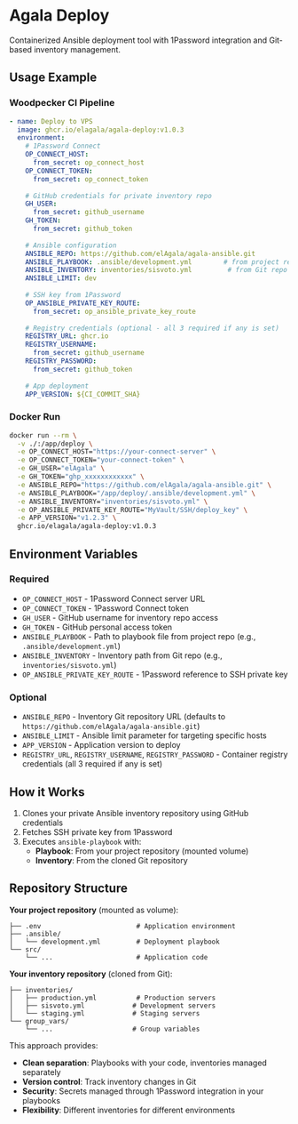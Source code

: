 # Agala Deploy

Containerized Ansible deployment tool with 1Password integration and Git-based inventory management.

## Usage Example

### Woodpecker CI Pipeline

```yaml
- name: Deploy to VPS
  image: ghcr.io/elagala/agala-deploy:v1.0.3
  environment:
    # 1Password Connect
    OP_CONNECT_HOST:
      from_secret: op_connect_host
    OP_CONNECT_TOKEN:
      from_secret: op_connect_token
    
    # GitHub credentials for private inventory repo
    GH_USER:
      from_secret: github_username
    GH_TOKEN:
      from_secret: github_token
    
    # Ansible configuration
    ANSIBLE_REPO: https://github.com/elAgala/agala-ansible.git
    ANSIBLE_PLAYBOOK: .ansible/development.yml        # from project repo
    ANSIBLE_INVENTORY: inventories/sisvoto.yml         # from Git repo
    ANSIBLE_LIMIT: dev
    
    # SSH key from 1Password
    OP_ANSIBLE_PRIVATE_KEY_ROUTE:
      from_secret: op_ansible_private_key_route
    
    # Registry credentials (optional - all 3 required if any is set)
    REGISTRY_URL: ghcr.io
    REGISTRY_USERNAME:
      from_secret: github_username
    REGISTRY_PASSWORD:
      from_secret: github_token
    
    # App deployment
    APP_VERSION: ${CI_COMMIT_SHA}
```

### Docker Run

```bash
docker run --rm \
  -v ./:/app/deploy \
  -e OP_CONNECT_HOST="https://your-connect-server" \
  -e OP_CONNECT_TOKEN="your-connect-token" \
  -e GH_USER="elAgala" \
  -e GH_TOKEN="ghp_xxxxxxxxxxxx" \
  -e ANSIBLE_REPO="https://github.com/elAgala/agala-ansible.git" \
  -e ANSIBLE_PLAYBOOK="/app/deploy/.ansible/development.yml" \
  -e ANSIBLE_INVENTORY="inventories/sisvoto.yml" \
  -e OP_ANSIBLE_PRIVATE_KEY_ROUTE="MyVault/SSH/deploy_key" \
  -e APP_VERSION="v1.2.3" \
  ghcr.io/elagala/agala-deploy:v1.0.3
```

## Environment Variables

### Required
- `OP_CONNECT_HOST` - 1Password Connect server URL
- `OP_CONNECT_TOKEN` - 1Password Connect token
- `GH_USER` - GitHub username for inventory repo access
- `GH_TOKEN` - GitHub personal access token
- `ANSIBLE_PLAYBOOK` - Path to playbook file from project repo (e.g., `.ansible/development.yml`)
- `ANSIBLE_INVENTORY` - Inventory path from Git repo (e.g., `inventories/sisvoto.yml`)
- `OP_ANSIBLE_PRIVATE_KEY_ROUTE` - 1Password reference to SSH private key

### Optional
- `ANSIBLE_REPO` - Inventory Git repository URL (defaults to `https://github.com/elAgala/agala-ansible.git`)
- `ANSIBLE_LIMIT` - Ansible limit parameter for targeting specific hosts
- `APP_VERSION` - Application version to deploy
- `REGISTRY_URL`, `REGISTRY_USERNAME`, `REGISTRY_PASSWORD` - Container registry credentials (all 3 required if any is set)

## How it Works

1. Clones your private Ansible inventory repository using GitHub credentials
2. Fetches SSH private key from 1Password
3. Executes `ansible-playbook` with:
   - **Playbook**: From your project repository (mounted volume)
   - **Inventory**: From the cloned Git repository

## Repository Structure

**Your project repository** (mounted as volume):
```
├── .env                        # Application environment
├── .ansible/
│   └── development.yml         # Deployment playbook
└── src/
    └── ...                     # Application code
```

**Your inventory repository** (cloned from Git):
```
├── inventories/
│   ├── production.yml          # Production servers
│   ├── sisvoto.yml            # Development servers
│   └── staging.yml            # Staging servers
└── group_vars/
    └── ...                    # Group variables
```

This approach provides:
- **Clean separation**: Playbooks with your code, inventories managed separately
- **Version control**: Track inventory changes in Git
- **Security**: Secrets managed through 1Password integration in your playbooks
- **Flexibility**: Different inventories for different environments